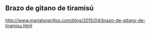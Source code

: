 ## Brazo de gitano de tiramisú

http://www.marialunarillos.com/blog/2015/04/brazo-de-gitano-de-tiramisu.html
